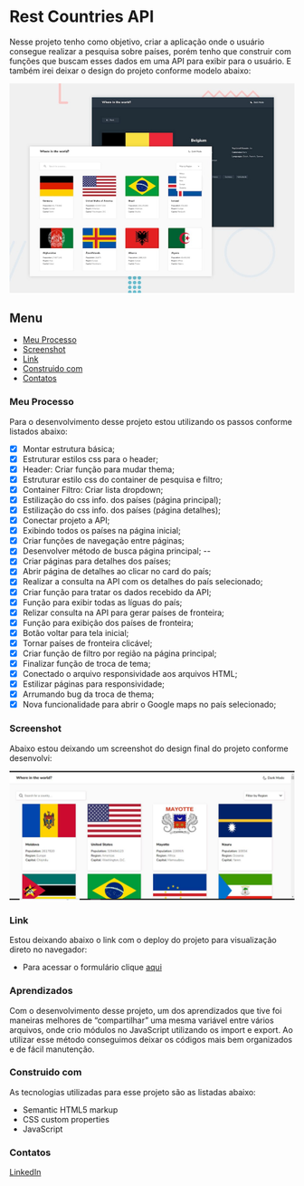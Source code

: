 # Rest Countries API

Nesse projeto tenho como objetivo, criar a aplicação onde o usuário consegue realizar a pesquisa sobre países, porém tenho que construir com funções que buscam esses dados em uma API para exibir para o usuário. E também irei deixar o design do projeto conforme modelo abaixo:

![Imagem preview do projeto](./design/desktop-preview.jpg)

## Menu

- [Meu Processo](#meu-peocesso)
- [Screenshot](#screenshot)
- [Link](#link)
- [Construido com](#construido-com)
- [Contatos](#contatos)

### Meu Processo

Para o desenvolvimento desse projeto estou utilizando os passos conforme listados abaixo:

- [X] Montar estrutura básica;
- [X] Estruturar estilos css para o header;
- [X] Header: Criar função para mudar thema;
- [X] Estruturar estilo css do container de pesquisa e filtro;
- [X] Container Filtro: Criar lista dropdown;
- [X] Estilização do css info. dos países (página principal);
- [X] Estilização do css info. dos países (página detalhes);
- [X] Conectar projeto a API;
- [X] Exibindo todos os países na página inicial;
- [X] Criar funções de navegação entre páginas;
- [X] Desenvolver método de busca página principal;
--
- [X] Criar páginas para detalhes dos países;
- [X] Abrir página de detalhes ao clicar no card do país;
- [X] Realizar a consulta na API com os detalhes do país selecionado;
- [X] Criar função para tratar os dados recebido da API;
- [X] Função para exibir todas as líguas do país;
- [X] Relizar consulta na API para gerar países de fronteira;
- [X] Função para exibição dos países de fronteira;
- [X] Botão voltar para tela inicial;
- [X] Tornar países de fronteira clicável;
- [X] Criar função de filtro por região na página principal;
- [X] Finalizar função de troca de tema;
- [X] Conectado o arquivo responsividade aos arquivos HTML;
- [X] Estilizar páginas para responsividade;
- [X] Arrumando bug da troca de thema;
- [X] Nova funcionalidade para abrir o Google maps no país selecionado;

### Screenshot

Abaixo estou deixando um screenshot do design final do projeto conforme desenvolvi:

![Imagem do meu resultado do projeto](./design/my-solution.jpg)


### Link

Estou deixando abaixo o link com o deploy do projeto para visualização direto no navegador:

- Para acessar o formulário clique [aqui](https://rest-countries-api-with-color-theme-switcher-master-nine-zeta.vercel.app/)

### Aprendizados

Com o desenvolvimento desse projeto, um dos aprendizados que tive foi maneiras melhores de “compartilhar” uma mesma variável entre vários arquivos, onde crio módulos no JavaScript utilizando os import e export. Ao utilizar esse método conseguimos deixar os códigos mais bem organizados e de fácil manutenção.

### Construido com

As tecnologias utilizadas para esse projeto são as listadas abaixo:

- Semantic HTML5 markup
- CSS custom properties
- JavaScript

### Contatos

[LinkedIn](https://www.linkedin.com/in/lucas-boarini)